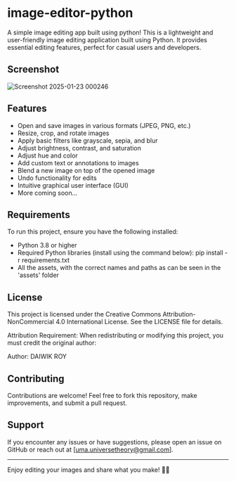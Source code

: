 # image-editor-python
A simple image editing app built using python!
This is a lightweight and user-friendly image editing application built using Python. It provides essential editing features, perfect for casual users and developers.

## Screenshot

![Screenshot 2025-01-23 000246](https://github.com/user-attachments/assets/02d2c066-97a9-4120-acf7-d7d610602a4a)

## Features
- Open and save images in various formats (JPEG, PNG, etc.)
- Resize, crop, and rotate images
- Apply basic filters like grayscale, sepia, and blur
- Adjust brightness, contrast, and saturation
- Adjust hue and color
- Add custom text or annotations to images
- Blend a new image on top of the opened image
- Undo functionality for edits
- Intuitive graphical user interface (GUI)
- More coming soon...

## Requirements
To run this project, ensure you have the following installed:
- Python 3.8 or higher
- Required Python libraries (install using the command below):
  pip install -r requirements.txt
- All the assets, with the correct names and paths as can be seen in the 'assets' folder

  
## License
This project is licensed under the Creative Commons Attribution-NonCommercial 4.0 International License.
See the LICENSE file for details.

Attribution Requirement:
When redistributing or modifying this project, you must credit the original author:

Author: DAIWIK ROY

## Contributing
Contributions are welcome!
Feel free to fork this repository, make improvements, and submit a pull request.

## Support
If you encounter any issues or have suggestions, please open an issue on GitHub or reach out at [uma.universetheory@gmail.com].


---

Enjoy editing your images and share what you make! 🎨✨
